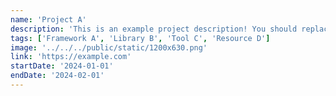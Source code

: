 ```yaml
---
name: 'Project A'
description: 'This is an example project description! You should replace this with a description of your own project.'
tags: ['Framework A', 'Library B', 'Tool C', 'Resource D']
image: '../../../public/static/1200x630.png'
link: 'https://example.com'
startDate: '2024-01-01'
endDate: '2024-02-01'
---
```

